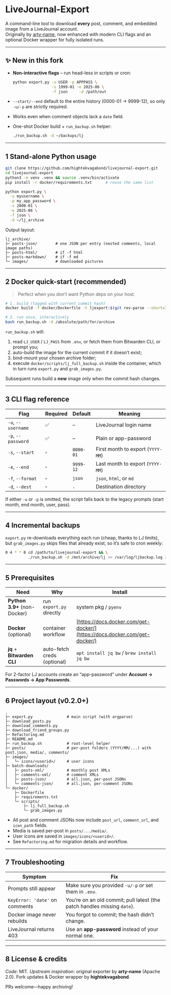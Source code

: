 # LiveJournal-Export

A command-line tool to download **every** post, comment, and embedded image
from a LiveJournal account.  
Originally by [arty-name](https://github.com/arty-name/livejournal-export),
now enhanced with modern CLI flags and an optional Docker wrapper for fully
isolated runs.

---

## ✨ New in this fork

* **Non-interactive flags** – run head-less in scripts or cron:
  ```bash
  python export.py -u USER -p APPPASS \
                   -s 1999-01 -e 2025-06 \
                   -f json     -d /path/out

* `--start/--end` default to the entire history (0000-01 → 9999-12),
  so only `-u/-p` are strictly required.
* Works even when comment objects lack a `date` field.
* One-shot Docker build + `run_backup.sh` helper:

  ```bash
  ./run_backup.sh -d ~/backups/lj
  ```

---

## 1  Stand-alone Python usage

```bash
git clone https://github.com/hightekvagabond/livejournal-export.git
cd livejournal-export
python3 -m venv .venv && source .venv/bin/activate
pip install -r docker/requirements.txt      # reuse the same list

python export.py \
  -u myusername \
  -p my_app_password \
  -s 2000-01 \
  -e 2025-06 \
  -f json \
  -d ~/lj_archive
```

Output layout:

```
lj_archive/
├─ posts-json/        # one JSON per entry (nested comments, local image paths)
├─ posts-html/        # if -f html
├─ posts-markdown/    # if -f md
└─ images/            # downloaded pictures
```

---

## 2  Docker quick-start (recommended)

> Perfect when you don’t want Python deps on your host.

```bash
# 1. build (tagged with current commit hash)
docker build -f docker/Dockerfile -t ljexport:$(git rev-parse --short=12 HEAD) .

# 2. run once, interactively
bash run_backup.sh -d /absolute/path/for/archive
```

`run_backup.sh` will:

1. read `LJ_USER` / `LJ_PASS` from `.env`, or fetch them from Bitwarden CLI,
   or prompt you;
2. auto-build the image for the current commit if it doesn’t exist;
3. bind-mount your chosen archive folder;
4. execute `docker/scripts/lj_full_backup.sh` inside the container, which in
   turn runs `export.py` and `grab_images.py`.

Subsequent runs build a **new** image only when the commit hash changes.

---

## 3  CLI flag reference

| Flag               | Required | Default   | Meaning                           |
| ------------------ | -------- | --------- | --------------------------------- |
| `-u`, `--username` | ✅        | –         | LiveJournal login name            |
| `-p`, `--password` | ✅        | –         | Plain or app-password             |
| `-s`, `--start`    | ▫️       | `0000-01` | First month to export (`YYYY-MM`) |
| `-e`, `--end`      | ▫️       | `9999-12` | Last month to export (`YYYY-MM`)  |
| `-f`, `--format`   | ▫️       | `json`    | `json`, `html`, or `md`           |
| `-d`, `--dest`     | ▫️       | `.`       | Destination directory             |

If either `-u` or `-p` is omitted, the script falls back to the legacy prompts
(start month, end month, user, pass).

---

## 4  Incremental backups

`export.py` re-downloads everything each run (cheap, thanks to LJ limits), but
`grab_images.py` skips files that already exist, so it’s safe to cron weekly:

```bash
0 4 * * 0 cd /path/to/livejournal-export && \
          ./run_backup.sh -d /mnt/archive/lj >> /var/log/ljbackup.log 2>&1
```

---

## 5  Prerequisites

| Need                         | Why                         | Install                                                                    |
| ---------------------------- | --------------------------- | -------------------------------------------------------------------------- |
| **Python 3.9+** (non-Docker) | run `export.py` directly    | system pkg / `pyenv`                                                       |
| **Docker** (optional)        | container workflow          | [https://docs.docker.com/get-docker/](https://docs.docker.com/get-docker/) |
| **jq** + **Bitwarden CLI**   | auto-fetch creds (optional) | `apt install jq bw` / `brew install jq bw`                                 |

For 2-factor LJ accounts create an “app-password” under **Account → Passwords → App Passwords**.

---

## 6  Project layout (v0.2.0+)

```
.
├─ export.py               # main script (with argparse)
├─ download_posts.py
├─ download_comments.py
├─ download_friend_groups.py
├─ Refactoring.md
├─ README.md
├─ run_backup.sh           # root-level helper
├─ posts/                  # per-post folders (YYYY/MM/...) with post.json, media/, comments/
├─ images/
│   └─ icons/<userid>/     # user icons
├─ batch-downloads/
│   ├─ posts-xml/          # monthly post XMLs
│   ├─ comments-xml/       # comment XMLs
│   ├─ posts-json/         # all.json, per-post JSONs
│   └─ comments-json/      # all.json, per-comment JSONs
└─ docker/
    ├─ Dockerfile
    ├─ requirements.txt
    └─ scripts/
        ├─ lj_full_backup.sh
        └─ grab_images.py
```

- All post and comment JSONs now include `post_url`, `comment_url`, and `icon_path` fields.
- Media is saved per-post in `posts/.../media/`.
- User icons are saved in `images/icons/<userid>/`.
- See `Refactoring.md` for migration details and workflow.

---

## 7  Troubleshooting

| Symptom                        | Fix                                                                      |
| ------------------------------ | ------------------------------------------------------------------------ |
| Prompts still appear           | Make sure you provided `-u/-p` *or* set them in `.env`.                  |
| `KeyError: 'date'` on comments | You’re on an old commit; pull latest (the patch handles missing `date`). |
| Docker image never rebuilds    | You forgot to commit; the hash didn’t change.                            |
| LiveJournal returns 403        | Use an **app-password** instead of your normal one.                      |

---

## 8  License & credits

*Code*: MIT.
*Upstream inspiration*: original exporter by **arty-name** (Apache 2.0).
Fork updates & Docker wrapper by **hightekvagabond**.

PRs welcome—happy archiving!


